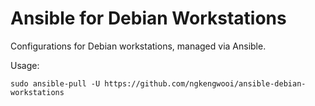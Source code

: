 # Ansible for Debian Workstations

Configurations for Debian workstations, managed via Ansible.

Usage:

```
sudo ansible-pull -U https://github.com/ngkengwooi/ansible-debian-workstations
```

